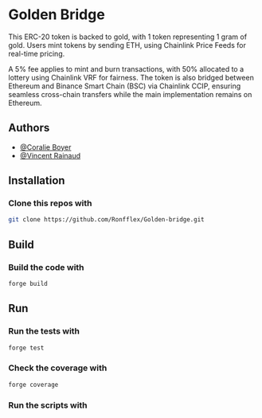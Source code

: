 # Golden Bridge

This ERC-20 token is backed to gold, with 1 token representing 1 gram of gold. Users mint tokens by sending ETH, using Chainlink Price Feeds for real-time pricing.

A 5% fee applies to mint and burn transactions, with 50% allocated to a lottery using Chainlink VRF for fairness. The token is also bridged between Ethereum and Binance Smart Chain (BSC) via Chainlink CCIP, ensuring seamless cross-chain transfers while the main implementation remains on Ethereum.
## Authors

- [@Coralie Boyer](https://github.com/coralieBo)
- [@Vincent Rainaud](https://github.com/Ronfflex)

## Installation

### Clone this repos with

```bash
git clone https://github.com/Ronfflex/Golden-bridge.git
```

## Build

### Build the code with

```bash
forge build
```
## Run 

### Run the tests with

```bash
forge test
```


### Check the coverage with

```bash
forge coverage
```

### Run the scripts with

```bash

```